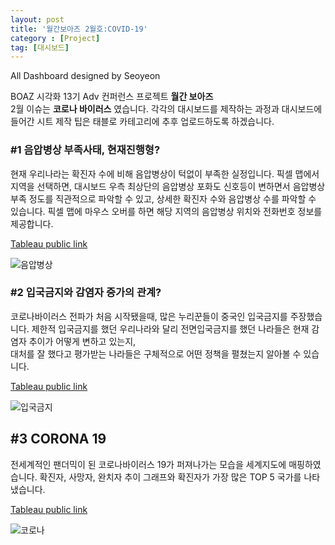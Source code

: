 ```yaml
---
layout: post
title: '월간보아즈 2월호:COVID-19'
category : [Project]
tag: [대시보드]
---
```


All Dashboard designed by Seoyeon

BOAZ 시각화 13기 Adv 컨퍼런스 프로젝트 **월간 보아즈**     
2월 이슈는 **코로나 바이러스** 였습니다.
각각의 대시보드를 제작하는 과정과 대시보드에 들어간 시트 제작 팁은 태블로 카테고리에 추후 업로드하도록 하겠습니다.

### #1 음압병상 부족사태, 현재진행형? 
    
현재 우리나라는 확진자 수에 비해 음압병상이 턱없이 부족한 실정입니다.
픽셀 맵에서 지역을 선택하면, 대시보드 우측 최상단의 음압병상 포화도 신호등이 변하면서 음압병상 부족 정도를 직관적으로 파악할 수 있고,
상세한 확진자 수와 음압병상 수를 파악할 수 있습니다.
픽셀 맵에 마우스 오버를 하면 해당 지역의 음압병상 위치와 전화번호 정보를 제공합니다. 
      
      
[Tableau public link](https://public.tableau.com/profile/.83057946#!/vizhome/2_15839416513360/Dashboard)    

    
![음압병상](https://drive.google.com/uc?id=1jdqgX1mT76j3RBk9fHRwyf0WcKo5iRkW)

### #2 입국금지와 감염자 증가의 관계?

코로나바이러스 전파가 처음 시작됐을때, 많은 누리꾼들이 중국인 입국금지를 주장했습니다.
제한적 입국금지를 했던 우리나라와 달리 전면입국금지를 했던 나라들은 현재 감염자 추이가 어떻게 변하고 있는지,     
대처를 잘 했다고 평가받는 나라들은 구체적으로 어떤 정책을 펼쳤는지 알아볼 수 있습니다.

[Tableau public link](https://public.tableau.com/profile/.83057946#!/vizhome/1_15835749642770/Dashboard)    
 
     
![입국금지](https://drive.google.com/uc?id=1Qv0e7KpNk9Zq9paCos44NjiInoPtpRSY)

## #3 CORONA 19 


전세계적인 팬더믹이 된 코로나바이러스 19가 퍼져나가는 모습을 세계지도에 매핑하였습니다. 
확진자, 사망자, 완치자 추이 그래프와 확진자가 가장 많은 TOP 5 국가를 나타냈습니다.

[Tableau public link](https://public.tableau.com/profile/.83057946#!/vizhome/CORONA192_28Update/CORONA192020-02-28)
     
     
![코로나](https://drive.google.com/uc?id=1KpWbblp6XoKYHFvxIXi2SC8j3D2p7mPc)
